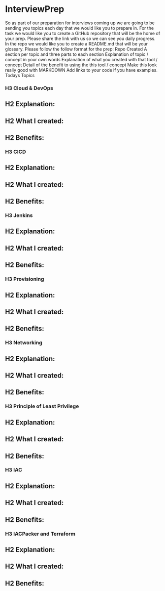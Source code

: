 # InterviewPrep
So as part of our preparation for interviews coming up we are going to be sending you topics each day that we would like you to prepare in. For the task we would like you to create a GitHub repository that will be the home of your prep. Please share the link with us so we can see you daily progress. In the repo we would like you to create a README.md that will be your glossary. Please follow the follow format for the prep:
Repo Created
A section per topic and three parts to each section
Explanation of topic / concept in your own words
Explanation of what you created with that tool / concept
Detail of the benefit to using the this tool / concept
Make this look really good with MARKDOWN  Add links to your code if you have examples.
Todays Topics

### H3 Cloud & DevOps

## H2 Explanation:

## H2 What I created:

## H2 Benefits:

### H3 CICD

## H2 Explanation:

## H2 What I created:

## H2 Benefits:

### H3 Jenkins

## H2 Explanation:

## H2 What I created:

## H2 Benefits:

### H3 Provisioning

## H2 Explanation:

## H2 What I created:

## H2 Benefits:

### H3 Networking

## H2 Explanation:

## H2 What I created:

## H2 Benefits:

### H3 Principle of Least Privilege

## H2 Explanation:

## H2 What I created:

## H2 Benefits:

### H3 IAC

## H2 Explanation:

## H2 What I created:

## H2 Benefits:

### H3 IACPacker and Terraform

## H2 Explanation:

## H2 What I created:

## H2 Benefits:

